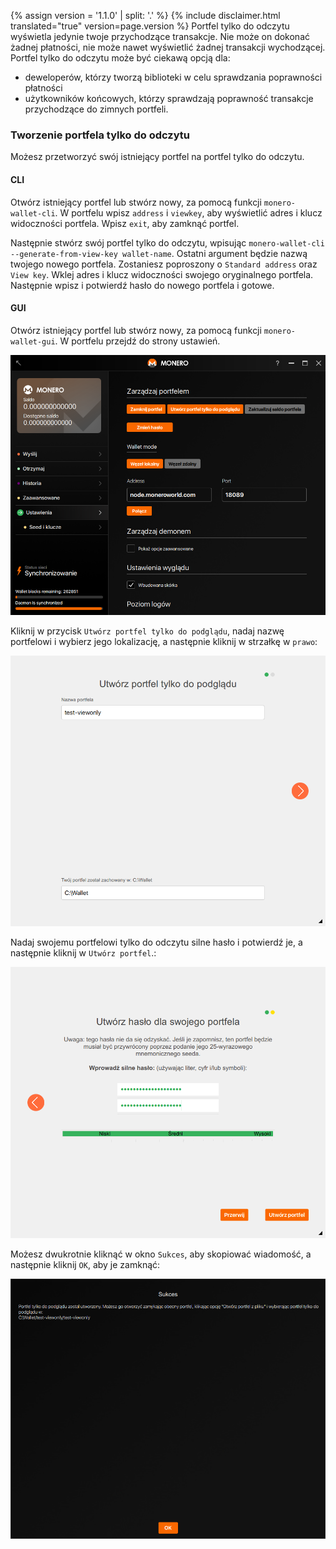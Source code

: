{% assign version = '1.1.0' | split: '.' %}
{% include disclaimer.html translated="true" version=page.version %}
Portfel tylko do odczytu wyświetla jedynie twoje przychodzące transakcje. Nie może on dokonać żadnej płatności, nie może nawet wyświetlić żadnej transakcji wychodzącej. Portfel tylko do odczytu może być ciekawą opcją dla:

* deweloperów, którzy tworzą biblioteki w celu sprawdzania poprawności płatności
* użytkowników końcowych, którzy sprawdzają poprawność transakcje przychodzące do zimnych portfeli.

### Tworzenie portfela tylko do odczytu

Możesz przetworzyć swój istniejący portfel na portfel tylko do odczytu.

#### CLI

Otwórz istniejący portfel lub stwórz nowy, za pomocą funkcji `monero-wallet-cli`. W portfelu wpisz `address` i `viewkey`, aby wyświetlić adres i klucz widoczności portfela. Wpisz `exit`, aby zamknąć portfel.

Następnie stwórz swój portfel tylko do odczytu, wpisując `monero-wallet-cli --generate-from-view-key wallet-name`. Ostatni argument będzie nazwą twojego nowego portfela. Zostaniesz poproszony o `Standard address` oraz `View key`. Wklej adres i klucz widoczności swojego oryginalnego portfela. Następnie wpisz i potwierdź hasło do nowego portfela i gotowe.

#### GUI

Otwórz istniejący portfel lub stwórz nowy, za pomocą funkcji `monero-wallet-gui`. W portfelu przejdź do strony ustawień.

![settings](png/view-only/settings.png)

Kliknij w przycisk `Utwórz portfel tylko do podglądu`, nadaj nazwę portfelowi i wybierz jego lokalizację, a następnie kliknij w strzałkę w `prawo`:

![create-view-only](png/view-only/create-view-only.png)

Nadaj swojemu portfelowi tylko do odczytu silne hasło i potwierdź je, a następnie kliknij w `Utwórz portfel`.:

![wallet-password](png/view-only/wallet-password.png)

Możesz dwukrotnie kliknąć w okno `Sukces`, aby skopiować wiadomość, a następnie kliknij `OK`, aby je zamknąć:

![Success](png/view-only/Success.png)
